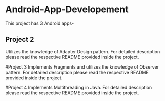 # Android-App-Developement

This project has 3 Android apps-

## Project 2
Utilizes the knowledge of Adapter Design pattern. For detailed description please read the respective README provided inside the project.

#Project 3
Implements Fragments and utilizes the knowledge of Observer pattern. For detailed description please read the respective README provided inside the project.

#Project 4
Implements Multithreading in Java. For detailed description please read the respective README provided inside the project.
